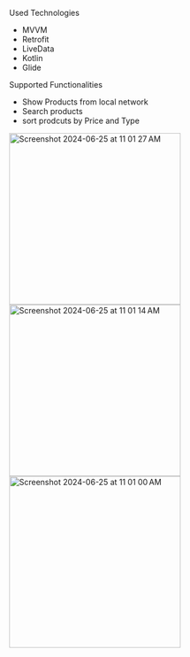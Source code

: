 Used Technologies
- MVVM
- Retrofit
- LiveData
- Kotlin
- Glide
  
Supported Functionalities
- Show Products from local network
- Search products
- sort prodcuts by Price and Type
  
<img width="310" alt="Screenshot 2024-06-25 at 11 01 27 AM" src="https://github.com/eiphyuphwe/thales-shop/assets/20589960/c3989ad0-fb19-42c9-bae7-5b63b4683143">
<img width="310" alt="Screenshot 2024-06-25 at 11 01 14 AM" src="https://github.com/eiphyuphwe/thales-shop/assets/20589960/a6bf073d-be7f-426e-a127-8fb1b8455db1">
<img width="310" alt="Screenshot 2024-06-25 at 11 01 00 AM" src="https://github.com/eiphyuphwe/thales-shop/assets/20589960/8f148876-db50-4ba0-bc8a-15643905535d">
